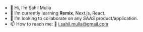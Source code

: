 - 👋 Hi, I’m Sahil Mulla
- 🌱 I’m currently learning **Remix**, Next.js, React.
- 💞️ I’m looking to collaborate on any _SAAS_ product/application.
- 📫 How to reach me: 📨 i.sahil.mulla@gmail.com

<!---
sahilmulla/sahilmulla is a ✨ special ✨ repository because its `README.md` (this file) appears on your GitHub profile.
You can click the Preview link to take a look at your changes.    
--->
